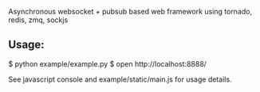 Asynchronous websocket + pubsub based web framework using tornado, redis, zmq, sockjs

Usage:
------

$ python example/example.py
$ open http://localhost:8888/

See javascript console and example/static/main.js for usage details.
